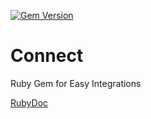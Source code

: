 [![Gem Version](https://badge.fury.io/rb/authparty-connect.svg)](https://badge.fury.io/rb/authparty-connect)

# Connect
Ruby Gem for Easy Integrations

[RubyDoc](http://www.rubydoc.info/gems/authparty-connect/)
